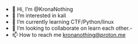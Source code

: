 - 👋 Hi, I’m @KronaNothing
- 👀 I’m interested in kali
- 🌱 I’m currently learning CTF/Python/linux
- 💞️ I’m looking to collaborate on learn each other.-
- 📫 How to reach me kronanothing@proton.me

<!---
KronaNothing/KronaNothing is a ✨ special ✨ repository because its `README.md` (this file) appears on your GitHub profile.
You can click the Preview link to take a look at your changes.
--->
